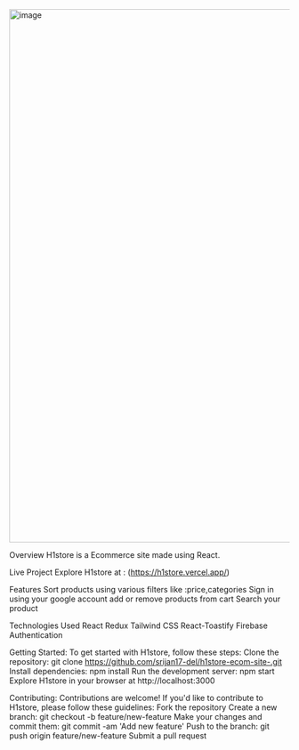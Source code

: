 <img width="959" alt="image" src="https://github.com/srijan17-del/h1store-ecom-site-/assets/59140222/c70e6f07-0672-48b7-b623-d019c1a74b78">

Overview
H1store is a Ecommerce site made using React.

Live Project
Explore H1store at : (https://h1store.vercel.app/)

Features
Sort products using various filters like :price,categories
Sign in using your google account
add or remove products from cart
Search your product

Technologies Used
React
Redux
Tailwind CSS
React-Toastify
Firebase Authentication



Getting Started:
To get started with H1store, follow these steps:
Clone the repository: git clone https://github.com/srijan17-del/h1store-ecom-site-.git
Install dependencies: npm install
Run the development server: npm start
Explore H1store in your browser at http://localhost:3000

Contributing:
Contributions are welcome! If you'd like to contribute to H1store, please follow these guidelines:
Fork the repository
Create a new branch: git checkout -b feature/new-feature
Make your changes and commit them: git commit -am 'Add new feature'
Push to the branch: git push origin feature/new-feature
Submit a pull request
